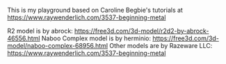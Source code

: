 This is my playground based on Caroline Begbie's tutorials at  https://www.raywenderlich.com/3537-beginning-metal

R2 model is by abrock: https://free3d.com/3d-model/r2d2-by-abrock-46556.html
Naboo Complex model is by herminio: https://free3d.com/3d-model/naboo-complex-68956.html
Other models are by Razeware LLC: https://www.raywenderlich.com/3537-beginning-metal
